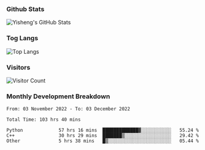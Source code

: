 ### Github Stats
![Yisheng's GitHub Stats](https://github-readme-stats-9qabuvhk1-gongyisheng.vercel.app/api?username=gongyisheng&count_private=true&show_icons=true)
### Tog Langs
![Top Langs](https://github-readme-stats-9qabuvhk1-gongyisheng.vercel.app/api/top-langs/?username=gongyisheng&layout=compact)
### Visitors
![Visitor Count](https://profile-counter.glitch.me/gongyisheng/count.svg)
### Monthly Development Breakdown
<!--START_SECTION:waka-->

```text
From: 03 November 2022 - To: 03 December 2022

Total Time: 103 hrs 40 mins

Python             57 hrs 16 mins  █████████████▓░░░░░░░░░░░   55.24 %
C++                30 hrs 29 mins  ███████▒░░░░░░░░░░░░░░░░░   29.42 %
Other              5 hrs 38 mins   █▒░░░░░░░░░░░░░░░░░░░░░░░   05.44 %
```

<!--END_SECTION:waka-->
